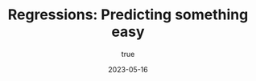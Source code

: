 ---
title: 'Regressions: Predicting something easy'
excerpt: 'An example of something'
coverImage: "/Regression.jpg"
date: '2023-05-16'
author: 
    name: Daniel Alfonso
    picture: "/assets/blog/authors/Daniel.jpeg"
ogImage:
    url:"/Regression.jpg"
---